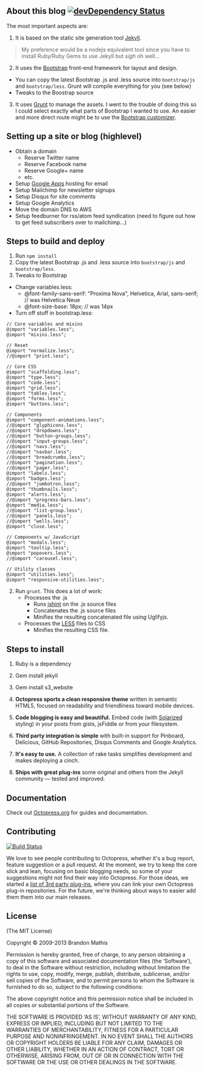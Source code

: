 ## About this blog [![devDependency Status](https://david-dm.org/dstroot/my_blog/dev-status.png)](https://david-dm.org/dstroot/my_blog#info=devDependencies)

The most important aspects are:
1. It is based on the static site generation tool [Jekyll](http://jekyllrb.com/).
 > My preference would be a nodejs equivalent tool since you have
 > to install Ruby/Ruby Gems to use Jekyll but _sigh_ oh well...
2. It uses the [Bootstrap](http://getbootstrap.com/) front-end framework for layout and design.
 * You can copy the latest Bootstrap .js and .less source into `bootstrap/js` and `bootstrap/less`.  Grunt will compile everything for you (see below)
 * Tweaks to the Boostrap source
3. It uses [Grunt](http://gruntjs.com/) to manage the assets.  I went to the trouble of doing this so I could select exactly what parts of Bootstrap I wanted to use.  An easier and more direct route might be to use the [Bootstrap customizer](http://getbootstrap.com/customize/).

## Setting up a site or blog (highlevel)
* Obtain a domain
  * Reserve Twitter name
  * Reserve Facebook name
  * Reserve Google+ name
  * etc.
* Setup [Google Apps](http://www.google.com/enterprise/apps/business/) hosting for email
* Setup Mailchimp for newsletter signups
* Setup Disqus for site comments
* Setup Google Analytics
* Move the domain DNS to AWS
* Setup feedburner for rss/atom feed syndication (need to figure out how to get feed subscribers over to mailchimp...)


## Steps to build and deploy
1. Run `npm install`
2. Copy the latest Bootstrap .js and .less source into `bootstrap/js` and `bootstrap/less`.
3. Tweaks to Bootstrap
  * Change variables.less:
    * @font-family-sans-serif:  "Proxima Nova", Helvetica, Arial, sans-serif;  // was Helvetica Neue
    * @font-size-base:          18px;  // was 14px
  * Turn off stuff in bootstrap.less:

```
// Core variables and mixins
@import "variables.less";
@import "mixins.less";

// Reset
@import "normalize.less";
//@import "print.less";

// Core CSS
@import "scaffolding.less";
@import "type.less";
@import "code.less";
@import "grid.less";
@import "tables.less";
@import "forms.less";
@import "buttons.less";

// Components
@import "component-animations.less";
//@import "glyphicons.less";
//@import "dropdowns.less";
//@import "button-groups.less";
//@import "input-groups.less";
//@import "navs.less";
//@import "navbar.less";
//@import "breadcrumbs.less";
//@import "pagination.less";
//@import "pager.less";
@import "labels.less";
@import "badges.less";
//@import "jumbotron.less";
@import "thumbnails.less";
@import "alerts.less";
//@import "progress-bars.less";
@import "media.less";
//@import "list-group.less";
//@import "panels.less";
//@import "wells.less";
@import "close.less";

// Components w/ JavaScript
@import "modals.less";
@import "tooltip.less";
@import "popovers.less";
//@import "carousel.less";

// Utility classes
@import "utilities.less";
@import "responsive-utilities.less";
```

2. Run `grunt`.  This does a lot of work:
   * Processes the .js
       * Runs [jshint](http://www.jshint.com/) on the .js source files
       * Concatenates the .js source files
       * Minifies the resulting concatenated file using Uglifyjs.
    * Processes the [LESS](http://lesscss.org/) files to CSS
       * Minifies the resulting CSS file.


## Steps to install
1. Ruby is a dependency
2. Gem install jekyll
3. Gem install s3_website



1. **Octopress sports a clean responsive theme** written in semantic HTML5, focused on readability and friendliness toward mobile devices.
2. **Code blogging is easy and beautiful.** Embed code (with [Solarized](http://ethanschoonover.com/solarized) styling) in your posts from gists, jsFiddle or from your filesystem.
3. **Third party integration is simple** with built-in support for Pinboard, Delicious, GitHub Repositories, Disqus Comments and Google Analytics.
4. **It's easy to use.** A collection of rake tasks simplifies development and makes deploying a cinch.
5. **Ships with great plug-ins** some original and others from the Jekyll community &mdash; tested and improved.


## Documentation

Check out [Octopress.org](http://octopress.org/docs) for guides and documentation.


## Contributing

[![Build Status](https://travis-ci.org/imathis/octopress.png?branch=master)](https://travis-ci.org/imathis/octopress)

We love to see people contributing to Octopress, whether it's a bug report, feature suggestion or a pull request. At the moment, we try to keep the core slick and lean, focusing on basic blogging needs, so some of your suggestions might not find their way into Octopress. For those ideas, we started a [list of 3rd party plug-ins](https://github.com/imathis/octopress/wiki/3rd-party-plugins), where you can link your own Octopress plug-in repositories. For the future, we're thinking about ways to easier add them them into our main releases.


## License
(The MIT License)

Copyright © 2009-2013 Brandon Mathis

Permission is hereby granted, free of charge, to any person obtaining a copy of this software and associated documentation files (the ‘Software’), to deal in the Software without restriction, including without limitation the rights to use, copy, modify, merge, publish, distribute, sublicense, and/or sell copies of the Software, and to permit persons to whom the Software is furnished to do so, subject to the following conditions:

The above copyright notice and this permission notice shall be included in all copies or substantial portions of the Software.

THE SOFTWARE IS PROVIDED ‘AS IS’, WITHOUT WARRANTY OF ANY KIND, EXPRESS OR IMPLIED, INCLUDING BUT NOT LIMITED TO THE WARRANTIES OF MERCHANTABILITY, FITNESS FOR A PARTICULAR PURPOSE AND NONINFRINGEMENT. IN NO EVENT SHALL THE AUTHORS OR COPYRIGHT HOLDERS BE LIABLE FOR ANY CLAIM, DAMAGES OR OTHER LIABILITY, WHETHER IN AN ACTION OF CONTRACT, TORT OR OTHERWISE, ARISING FROM, OUT OF OR IN CONNECTION WITH THE SOFTWARE OR THE USE OR OTHER DEALINGS IN THE SOFTWARE.
